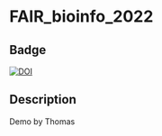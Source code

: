 # FAIR_bioinfo_2022


## Badge
[![DOI](https://zenodo.org/badge/503256186.svg)](https://zenodo.org/badge/latestdoi/503256186)


## Description
Demo by Thomas

